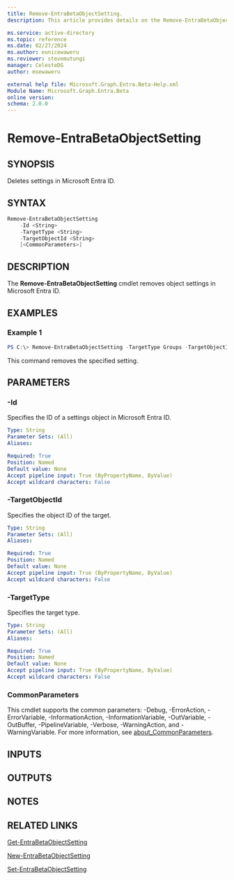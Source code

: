 ```yaml
---
title: Remove-EntraBetaObjectSetting.
description: This article provides details on the Remove-EntraBetaObjectSetting command.

ms.service: active-directory
ms.topic: reference
ms.date: 02/27/2024
ms.author: eunicewaweru
ms.reviewer: stevemutungi
manager: CelesteDG
author: msewaweru

external help file: Microsoft.Graph.Entra.Beta-Help.xml
Module Name: Microsoft.Graph.Entra.Beta
online version:
schema: 2.0.0
---
```


# Remove-EntraBetaObjectSetting

## SYNOPSIS
Deletes settings in Microsoft Entra ID.

## SYNTAX

```powershell
Remove-EntraBetaObjectSetting 
    -Id <String> 
    -TargetType <String> 
    -TargetObjectId <String> 
    [<CommonParameters>]
```

## DESCRIPTION
The **Remove-EntraBetaObjectSetting** cmdlet removes object settings in Microsoft Entra ID.

## EXAMPLES

### Example 1
```powershell
PS C:\> Remove-EntraBetaObjectSetting -TargetType Groups -TargetObjectId "ec83af6b-bb96-4d2e-8ad5-f21f4f613400" -Id bd56f3f2-5589-464c-9e69-58da3003ff2e
```

This command removes the specified setting.

## PARAMETERS

### -Id
Specifies the ID of a settings object in Microsoft Entra ID.

```yaml
Type: String
Parameter Sets: (All)
Aliases:

Required: True
Position: Named
Default value: None
Accept pipeline input: True (ByPropertyName, ByValue)
Accept wildcard characters: False
```

### -TargetObjectId
Specifies the object ID of the target.

```yaml
Type: String
Parameter Sets: (All)
Aliases:

Required: True
Position: Named
Default value: None
Accept pipeline input: True (ByPropertyName, ByValue)
Accept wildcard characters: False
```

### -TargetType
Specifies the target type.

```yaml
Type: String
Parameter Sets: (All)
Aliases:

Required: True
Position: Named
Default value: None
Accept pipeline input: True (ByPropertyName, ByValue)
Accept wildcard characters: False
```

### CommonParameters
This cmdlet supports the common parameters: -Debug, -ErrorAction, -ErrorVariable, -InformationAction, -InformationVariable, -OutVariable, -OutBuffer, -PipelineVariable, -Verbose, -WarningAction, and -WarningVariable. For more information, see [about_CommonParameters](https://go.microsoft.com/fwlink/?LinkID=113216).

## INPUTS

## OUTPUTS

## NOTES

## RELATED LINKS

[Get-EntraBetaObjectSetting](Get-EntraBetaObjectSetting.md)

[New-EntraBetaObjectSetting](New-EntraBetaObjectSetting.md)

[Set-EntraBetaObjectSetting](Set-EntraBetaObjectSetting.md)

